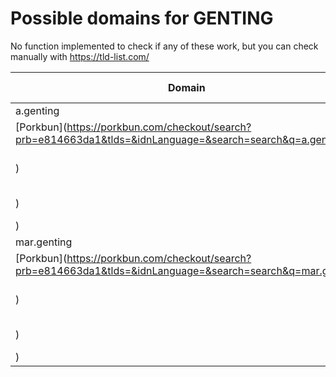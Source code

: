 # Possible domains for GENTING

No function implemented to check if any of these work, but you can check manually with https://tld-list.com/

| Domain | Porkbun | NameCheap | Google Domains |
|---|---|---|---|
| a.genting | [Porkbun](https://porkbun.com/checkout/search?prb=e814663da1&tlds=&idnLanguage=&search=search&q=a.genting) | [Namecheap](https://www.namecheap.com/domains/registration/results/?domain=a.genting) | [Google](https://domains.google.com/registrar/search?searchTerm=a.genting) |
| mar.genting | [Porkbun](https://porkbun.com/checkout/search?prb=e814663da1&tlds=&idnLanguage=&search=search&q=mar.genting) | [Namecheap](https://www.namecheap.com/domains/registration/results/?domain=mar.genting) | [Google](https://domains.google.com/registrar/search?searchTerm=mar.genting) |
